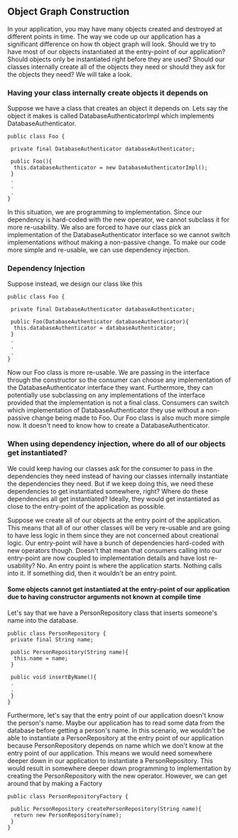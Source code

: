 ## Object Graph Construction
In your application, you may have many objects created and destroyed at different points in time. The way we code up our application has a significant difference on how th object graph will look. Should we try to have most of our objects instantiated at the entry-point of our application? Should objects only be instantiated right before they are used? Should our classes internally create all of the objects they need or should they ask for the objects they need? We will take a look.

### Having your class internally create objects it depends on
Suppose we have a class that creates an object it depends on. Lets say the object it makes is called DatabaseAuthenticatorImpl which implements DatabaseAuthenticator.
```
public class Foo {

 private final DatabaseAuthenticator databaseAuthenticator;
 
 public Foo(){
  this.databaseAuthenticator = new DatabaseAuthenticatorImpl();
 }
 .
 .
 .
}
 ```
In this situation, we are programming to implementation. Since our dependency is hard-coded with the new operator, we cannot subclass it for more re-usability. We also are forced to have our class pick an implementation of the DatabaseAuthenticator interface so we cannot switch implementations without making a non-passive change. To make our code more simple and re-usable, we can use dependency injection.

### Dependency Injection
Suppose instead, we design our class like this
```
public class Foo {

 private final DatabaseAuthenticator databaseAuthenticator;
 
 public Foo(DatabaseAuthenticator databaseAuthenticator){
  this.databaseAuthenticator = databaseAuthenticator;
 }
 .
 .
 .
}
```
Now our Foo class is more re-usable. We are passing in the interface through the constructor so the consumer can choose any implementation of the DatabaseAuthenticator interface they want. Furthermore, they can potentially use subclassing on any implementations of the interface provided that the implementation is not a final class. Consumers can switch which implementation of DatabaseAuthenticator they use without a non-passive change being made to Foo. Our Foo class is also much more simple now. It doesn't need to know how to create a DatabaseAuthenticator. 

### When using dependency injection, where do all of our objects get instantiated?
We could keep having our classes ask for the consumer to pass in the dependencies they need instead of having our classes internally instantiate the dependencies they need. But if we keep doing this, we need these dependencies to get instantiated somewhere, right? Where do these dependencies all get instantiated? Ideally, they would get instantiated as close to the entry-point of the application as possible.

Suppose we create all of our objects at the entry point of the application. This means that all of our other classes will be very re-usable and are going to have less logic in them since they are not concerned about creational logic. Our entry-point will have a bunch of dependencies hard-coded with new operators though. Doesn't that mean that consumers calling into our entry-point are now coupled to implementation details and have lost re-usability? No. An entry point is where the application starts. Nothing calls into it. If something did, then it wouldn't be an entry point.

#### Some objects cannot get instantiated at the entry-point of our application due to having constructor arguments not known at compile time
Let's say that we have a PersonRepository class that inserts someone's name into the database.
```
public class PersonRepository {
 private final String name;
 
 public PersonRepository(String name){
  this.name = name;
 }

 public void insertByName(){
 .
 .
 }
}
```
Furthermore, let's say that the entry point of our application doesn't know the person's name. Maybe our application has to read some data from the database before getting a person's name. In this scenario, we wouldn't be able to instantiate a PersonRepository at the entry point of our application because PersonRepository depends on name which we don't know at the entry point of our application. This means we would need somewhere deeper down in our application to instantiate a PersonRepository. This would result in somewhere deeper down programming to implementation by creating the PersonRepository with the new operator. However, we can get around that by making a Factory
```
public class PersonRepositoryFactory {
 
 public PersonRepository createPersonRepository(String name){
  return new PersonRepository(name);
 }
}
```
